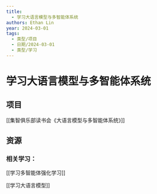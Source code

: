 ```yaml
---
title:
  - 学习大语言模型与多智能体系统
authors: Ethan Lin
year: 2024-03-01
tags:
  - 类型/项目
  - 日期/2024-03-01
  - 类型/学习
---
```



# 学习大语言模型与多智能体系统



## 项目

[[集智俱乐部读书会《大语言模型与多智能体系统》]]



## 资源




### 相关学习：

[[学习多智能体强化学习]]

[[学习大语言模型]]